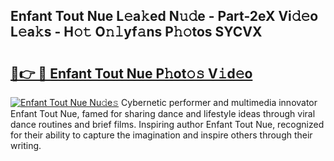 ## Enfant Tout Nue L𝚎a𝚔ed N𝚞𝚍e - Part-2eX Vi𝚍𝚎o L𝚎a𝚔s - H𝚘𝚝 O𝚗𝚕yf𝚊ns P𝚑𝚘tos SYCVX

# <h2><a href="http://kf351a.oniu.top/?m=Enfant+Tout+Nue">🔗👉 🔴 Enfant Tout Nue P𝚑ot𝚘𝚜 V𝚒d𝚎o</a></h2>

[![Enfant Tout Nue Nu𝚍e𝚜](https://i.imgur.com/0qMVB7G.gif)](http://kf351a.oniu.top/?m=Enfant+Tout+Nue)
Cybernetic performer and multimedia innovator Enfant Tout Nue, famed for sharing dance and lifestyle ideas through viral dance routines and brief films. Inspiring author Enfant Tout Nue, recognized for their ability to capture the imagination and inspire others through their writing.  
